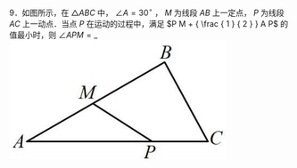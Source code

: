 9．如图所示，在 ${ \triangle A B C }$ 中， $\angle A = 3 0 ^ { \circ }$ ， $M$ 为线段 $A B$ 上一定点， $P$ 为线段 $A C$ 上一动点．当点 $P$ 在运动的过程中，满足 $P M + { \frac { 1 } { 2 } } A P$ 的值最小时，则 $\angle A P M = \_$
![](<../../qs_image_DB/专题2-5_最值模型之阿氏圆与胡不归（解析版）/32467006e61406232e3f7ea54c0de6a4a216479a36892a877a120d5a7aa94898.jpg>)
